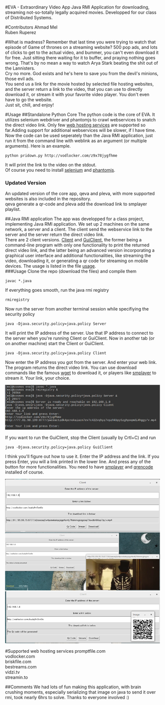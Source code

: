 #EVA - Extraordinary Video App
Java RMI Application for downloading, streaming not-so-totally legally acquired movies. Developped for our class of Distributed Systems.

#Contributors
Ahmad Mel  
Ruben Ruperez 

#What is madness?
Remember that last time you were trying to watch that episode of Game of thrones on a streaming website? 500 pop ads, and
lots of clicks to get to the actual video, and bummer, you can't even download it for free. Just sitting there waiting for it
to buffer, and praying nothing goes wrong. That's by no mean a way to watch Arya Stark beating the shit out of the Lannisters.  
Cry no more. God exists and he's here to save you from the devil's minions, those evil ads.  
You send us a link for the movie hosted by selected file hosting websites, and the server return a link to the video, that you
can use to directly download it, or stream it with your favorite video player. You don't even have to go the website.  
Just sit, chill, and enjoy!


#Usage
##Standalone Python Core
The python code is the core of EVA. It utilizes selenium webdriver and phantomjs to crawl webservices to snatch the direct video link. Only few  [web hosting services](#supported-web-hosting-services) are supported so far.Adding support for additional webservices will be slower, if I have time.   
Now the code can be used seperately than the Java RMI application, just run it from the command line with weblink as an argument (or multiple arguments). Here is an example.    
```
python pridown.py http://vodlocker.com/z9x78jygfhme
```
It will print the link to the video on the stdout.  
Of course you need to install [selenium](http://selenium-python.readthedocs.org/installation.html) and [phantomjs](http://phantomjs.org/).

### Updated Version
An updated version of the core app, qeva and pleva, with more supported websites is also included in the repository.   
qeva generate a qr-code and pleva add the download link to smplayer playlist.

##Java RMI application
The app was developped for a class project, implementing Java RMI application. We set up 2 machines on the same network, a server and a client. 
The client send the webservice link to the server and the server return the direct video link.   
There are 2 client versions. [Client](Client.java) and [GuiClient](GuiClient.java), the former being a command-line program with only one functionality to print the returned direct video link, and the latter being an advanced version incorporating a graphical user interface and additional functionalities, like streaming the video, downloading it, or generating a qr code for streaming on mobile devices. The usage is listed in the file [usage](usage).  
###Usage
Clone the repo (download the files) and compile them
```
javac *.java
```
If everything goes smooth, run the java rmi registry
```
rmiregistry
```
Now run the server from another terminal session while specifiying the security policy
```
java -Djava.security.policy=java.policy Server
```
It will print the IP address of the server. Use that IP address to connect to the server when you're running Client or GuiClient.
Now in another tab (or on another machine) start the Client or GuiClient.
```
java -Djava.security.policy=java.policy Client
```
Now enter the IP address you got from the server. And enter your web link. The program returns the direct video link. You can use download commands like the famous [wget](https://www.gnu.org/software/wget/) to download it, or players like [smplayer](http://www.smplayer.eu/) to stream it. Your link, your choice.  

![command-line Client](https://github.com/x-mel/eva/blob/master/demo/cmdclient.png "Command-line demo")

If you want to run the GuiClient, stop the Client (usually by Crtl+C) and run
```
java -Djava.security.policy=java.policy GuiClient
```
I think you'll figure out how to use it. Enter the IP address and the link. If you press Enter, you will a 
link printed in the lower line. And press any of the button for more functionalities. You need to have [smplayer](www.smplayer.eu/) and [qrencode](https://fukuchi.org/works/qrencode/) installed of course.

![GuiClient printing the download link](https://github.com/x-mel/eva/blob/master/demo/gen.png "Printing Video Demo")
![GuiClient streaming the video to smplayer](https://github.com/x-mel/eva/blob/master/demo/stream.png "Stream Demo")
![GuiClient generating QR code](https://github.com/x-mel/eva/blob/master/demo/qrc.png "Qr Code demo")


#Supported web hosting services
promptfile.com  
vodlocker.com  
briskfile.com  
bestreams.com  
vidzi.tv  
streamin.to  


##Comments
We had lots of fun making this application, with brain crushing moments, especially serializing that image on java to send it over rmi, took nearly 6hrs to solve. Thanks to everyone involved :)  
